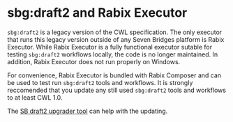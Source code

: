 sbg:draft2 and Rabix Executor
=============================

`sbg:draft2` is a legacy version of the CWL specification. The only executor 
that runs this legacy version outside of any Seven Bridges platform is Rabix Executor. 
While Rabix Executor is a fully functional executor sutable for testing `sbg:draft2`
workflows locally, the code is no longer maintained. In addition, Rabix Executor 
does not run properly on Windows. 

For convenience, Rabix Executor is bundled with Rabix Composer and can be used to
test run `sbg:draft2` tools and workflows. It is strongly reccomended that you 
update any still used `sbg:draft2` tools and workflows to at least CWL 1.0. 

The [SB draft2 upgrader tool](https://github.com/sbg/sevenbridges-cwl-draft2-upgrader) 
can help with the updating.
